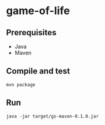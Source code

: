 # game-of-life
## Prerequisites
* Java
* Maven
## Compile and test 
```
mvn package
```
## Run
```
java -jar target/gs-maven-0.1.0.jar
```